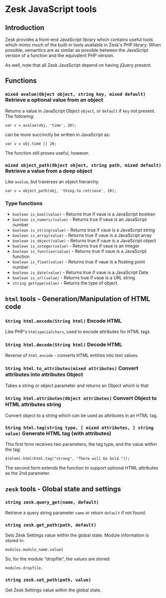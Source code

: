 # Zesk JavaScript tools

## Introduction

Zesk provides a front-end JavaScript library which contains useful tools which mimic much of the built-in tools available in Zesk's PHP library. When possible, semantics are as similar as possible between the JavaScript version of a function and the equivalent PHP version.

As well, note that all Zesk JavaScript depend on having jQuery present.

## Functions

### `mixed avalue(Object object, string key, mixed default)` Retrieve a optional value from an object

Returns a value in JavaScript Object `object`, or `default` if `key` not present. The following:

	var v = avalue(obj, 'time', 20);
	
can be more succinctly be written in JavaScript as:

	var v = obj.time || 20;
	
The function still proves useful, however.

### `mixed object_path(Object object, string path, mixed default)` Retrieve a value from a deep object

Like `avalue`, but traverses an object hierarchy.

	var v = object_path(obj, 'thing.to.retrieve', 20);

### Type functions

- `boolean is_bool(value)` - Returns true if vaue is a JavaScript boolean 
- `boolean is_numeric(value)` - Returns true if vaue is an JavaScript number
- `boolean is_string(value)` - Returns true if vaue is a JavaScript string
- `boolean is_array(value)` - Returns true if vaue is a JavaScript array
- `boolean is_object(value)` - Returns true if vaue is a JavaScript object
- `boolean is_integer(value)` - Returns true if vaue is an integer
- `boolean is_function(value)` - Returns true if vaue is a JavaScript function
- `boolean is_float(value)` - Returns true if vaue is a floating point number
- `boolean is_date(value)` - Returns true if vaue is a JavaScript Date
- `boolean is_url(value)` - Returns true if vaue is a URL string 
- `string gettype(value)` - Returns the type of object

## `html` tools - Generation/Manipulation of HTML code

### `String html.encode(String html)` Encode HTML

Like PHP's `htmlspecialchars`, used to encode attributes for HTML tags

### `String html.decode(String html)` Decode HTML

Reverse of `html.encode` - converts HTML entities into text values.

### `String html.to_attributes(mixed attributes)` Convert attributes into attributes Object

Takes a string or object parameter and returns an Object which is that 
	
### `String html.attributes(Object attributes)` Convert Object to HTML attributes string

Convert object to a string which can be used as attributes in an HTML tag.
	
### `String html.tag(string type, [ mixed attributes, ] string value)` Generate HTML tag (with attributes)

This first form receives two parameters, the tag type, and the value within the tag:

	$(elem).html(html.tag("strong", "There will be bold."));

The second form extends the function to support optional HTML attributes as the 2nd parameter. 

## `zesk` tools - Global state and settings

### `string zesk.query_get(name, default)`

Retrieve a query string parameter `name` or return `default` if not found.

### `string zesk.get_path(path, default)`

Sets Zesk Settings value within the global state. Module information is stored in:

	modules.module_name.value1

So, for the module "dropfile", the values are stored:

	modules.dropfile.

### `string zesk.set_path(path, value)`

Get Zesk Settings value within the global state.

